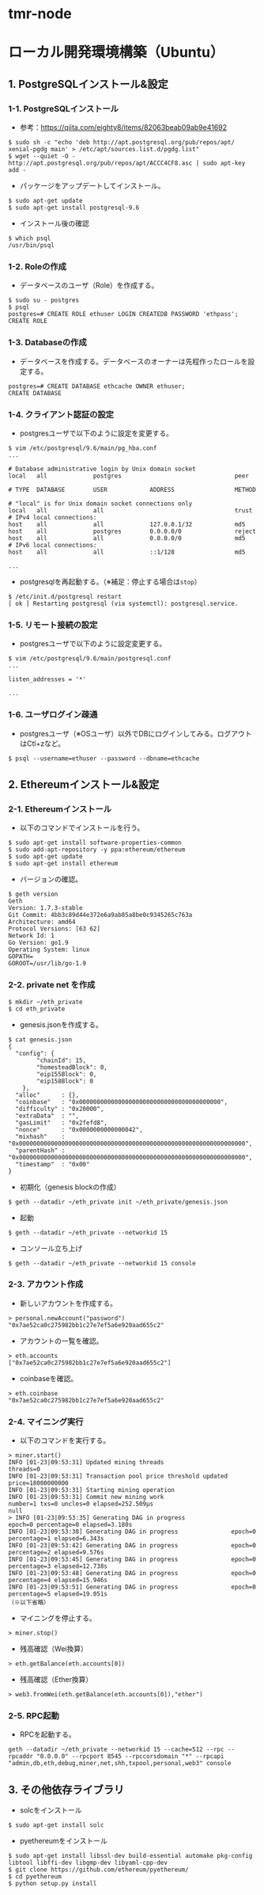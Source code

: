 # tmr-node

# ローカル開発環境構築（Ubuntu）

## 1. PostgreSQLインストール&設定
### 1-1. PostgreSQLインストール
* 参考：https://qiita.com/eighty8/items/82063beab09ab9e41692

```
$ sudo sh -c "echo 'deb http://apt.postgresql.org/pub/repos/apt/ xenial-pgdg main' > /etc/apt/sources.list.d/pgdg.list"
$ wget --quiet -O - http://apt.postgresql.org/pub/repos/apt/ACCC4CF8.asc | sudo apt-key add -
```

* パッケージをアップデートしてインストール。

```
$ sudo apt-get update
$ sudo apt-get install postgresql-9.6
```

* インストール後の確認

```
$ which psql
/usr/bin/psql
```

### 1-2. Roleの作成
* データベースのユーザ（Role）を作成する。

```
$ sudo su - postgres
$ psql
postgres=# CREATE ROLE ethuser LOGIN CREATEDB PASSWORD 'ethpass';
CREATE ROLE
```

### 1-3. Databaseの作成
* データベースを作成する。データベースのオーナーは先程作ったロールを設定する。

```
postgres=# CREATE DATABASE ethcache OWNER ethuser;
CREATE DATABASE
```

### 1-4. クライアント認証の設定
* postgresユーザで以下のように設定を変更する。

```
$ vim /etc/postgresql/9.6/main/pg_hba.conf
...

# Database administrative login by Unix domain socket
local   all             postgres                                peer

# TYPE  DATABASE        USER            ADDRESS                 METHOD

# "local" is for Unix domain socket connections only
local   all             all                                     trust
# IPv4 local connections:
host    all             all             127.0.0.1/32            md5
host    all             postgres        0.0.0.0/0               reject
host    all             all             0.0.0.0/0               md5
# IPv6 local connections:
host    all             all             ::1/128                 md5

...
```

* postgresqlを再起動する。（※補足：停止する場合は``stop``）

```
$ /etc/init.d/postgresql restart
[ ok ] Restarting postgresql (via systemctl): postgresql.service.
```


### 1-5. リモート接続の設定
* postgresユーザで以下のように設定変更する。

```
$ vim /etc/postgresql/9.6/main/postgresql.conf
...

listen_addresses = '*'

...
```

### 1-6. ユーザログイン疎通
* postgresユーザ（※OSユーザ）以外でDBにログインしてみる。ログアウトはCtl+zなど。

```
$ psql --username=ethuser --password --dbname=ethcache
```

## 2. Ethereumインストール&設定
### 2-1. Ethereumインストール
* 以下のコマンドでインストールを行う。
```
$ sudo apt-get install software-properties-common
$ sudo add-apt-repository -y ppa:ethereum/ethereum
$ sudo apt-get update
$ sudo apt-get install ethereum
```

* バージョンの確認。
```
$ geth version
Geth
Version: 1.7.3-stable
Git Commit: 4bb3c89d44e372e6a9ab85a8be0c9345265c763a
Architecture: amd64
Protocol Versions: [63 62]
Network Id: 1
Go Version: go1.9
Operating System: linux
GOPATH=
GOROOT=/usr/lib/go-1.9
```

### 2-2. private net を作成
```
$ mkdir ~/eth_private
$ cd eth_private
```

* genesis.jsonを作成する。
```
$ cat genesis.json
{
  "config": {
        "chainId": 15,
        "homesteadBlock": 0,
        "eip155Block": 0,
        "eip158Block": 0
    },
  "alloc"      : {},
  "coinbase"   : "0x0000000000000000000000000000000000000000",
  "difficulty" : "0x20000",
  "extraData"  : "",
  "gasLimit"   : "0x2fefd8",
  "nonce"      : "0x0000000000000042",
  "mixhash"    : "0x0000000000000000000000000000000000000000000000000000000000000000",
  "parentHash" : "0x0000000000000000000000000000000000000000000000000000000000000000",
  "timestamp"  : "0x00"
}
```

* 初期化（genesis blockの作成）
```
$ geth --datadir ~/eth_private init ~/eth_private/genesis.json
```

* 起動
```
$ geth --datadir ~/eth_private --networkid 15
```

* コンソール立ち上げ
```
$ geth --datadir ~/eth_private --networkid 15 console
```

### 2-3. アカウント作成
* 新しいアカウントを作成する。
```
> personal.newAccount("password")
"0x7ae52ca0c275982bb1c27e7ef5a6e920aad655c2"
```

* アカウントの一覧を確認。
```
> eth.accounts
["0x7ae52ca0c275982bb1c27e7ef5a6e920aad655c2"]
```

* coinbaseを確認。
```
> eth.coinbase
"0x7ae52ca0c275982bb1c27e7ef5a6e920aad655c2"
```

### 2-4. マイニング実行
* 以下のコマンドを実行する。
```
> miner.start()
INFO [01-23|09:53:31] Updated mining threads                   threads=0
INFO [01-23|09:53:31] Transaction pool price threshold updated price=18000000000
INFO [01-23|09:53:31] Starting mining operation
INFO [01-23|09:53:31] Commit new mining work                   number=1 txs=0 uncles=0 elapsed=252.509µs
null
> INFO [01-23|09:53:35] Generating DAG in progress               epoch=0 percentage=0 elapsed=3.180s
INFO [01-23|09:53:38] Generating DAG in progress               epoch=0 percentage=1 elapsed=6.343s
INFO [01-23|09:53:42] Generating DAG in progress               epoch=0 percentage=2 elapsed=9.576s
INFO [01-23|09:53:45] Generating DAG in progress               epoch=0 percentage=3 elapsed=12.738s
INFO [01-23|09:53:48] Generating DAG in progress               epoch=0 percentage=4 elapsed=15.946s
INFO [01-23|09:53:51] Generating DAG in progress               epoch=0 percentage=5 elapsed=19.051s
（※以下省略）
```

* マイニングを停止する。
```
> miner.stop()
```

* 残高確認（Wei換算）
```
> eth.getBalance(eth.accounts[0])
```

* 残高確認（Ether換算）
```
> web3.fromWei(eth.getBalance(eth.accounts[0]),"ether")
```

### 2-5. RPC起動
* RPCを起動する。
```
geth --datadir ~/eth_private --networkid 15 --cache=512 --rpc --rpcaddr "0.0.0.0" --rpcport 8545 --rpccorsdomain "*" --rpcapi "admin,db,eth,debug,miner,net,shh,txpool,personal,web3" console
```

## 3. その他依存ライブラリ
* solcをインストール
```
$ sudo apt-get install solc
```

* pyethereumをインストール
```
$ sudo apt-get install libssl-dev build-essential automake pkg-config libtool libffi-dev libgmp-dev libyaml-cpp-dev
$ git clone https://github.com/ethereum/pyethereum/
$ cd pyethereum
$ python setup.py install
```
